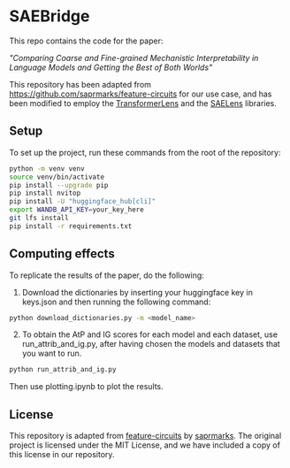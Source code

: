 # SAEBridge

This repo contains the code for the paper:

*"Comparing Coarse and Fine-grained Mechanistic Interpretability in Language Models and Getting the Best of Both Worlds"*

This repository has been adapted from https://github.com/saprmarks/feature-circuits for our use case, and has been modified to employ the [TransformerLens](https://github.com/TransformerLensOrg/TransformerLens) and the [SAELens](https://github.com/jbloomAus/SAELens) libraries.

## Setup

To set up the project, run these commands from the root of the repository:

```bash
python -m venv venv
source venv/bin/activate
pip install --upgrade pip
pip install nvitop
pip install -U "huggingface_hub[cli]"
export WANDB_API_KEY=your_key_here
git lfs install
pip install -r requirements.txt
```

## Computing effects

To replicate the results of the paper, do the following:
1. Download the dictionaries by inserting your huggingface key in keys.json and then running the following command:
```bash
python download_dictionaries.py -m <model_name>
```

2. To obtain the AtP and IG scores for each model and each dataset, use run_attrib_and_ig.py, after having chosen the models and datasets that you want to run.

```bash
python run_attrib_and_ig.py
```
Then use plotting.ipynb to plot the results.

## License

This repository is adapted from [feature-circuits](https://github.com/saprmarks/feature-circuits) by [saprmarks](https://github.com/saprmarks). The original project is licensed under the MIT License, and we have included a copy of this license in our repository.
